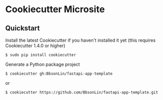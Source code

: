 Cookiecutter Microsite
===============

Quickstart
--------

Install the latest Cookiecutter if you haven't installed it yet (this requires Cookiecutter 1.4.0 or higher)
```
$ sudo pip install cookiecutter
```

Generate a Python package project
```
$ cookiecutter gh:BbsonLin/fastapi-app-template
```
or
```
$ cookiecutter https://github.com/BbsonLin/fastapi-app-template.git

